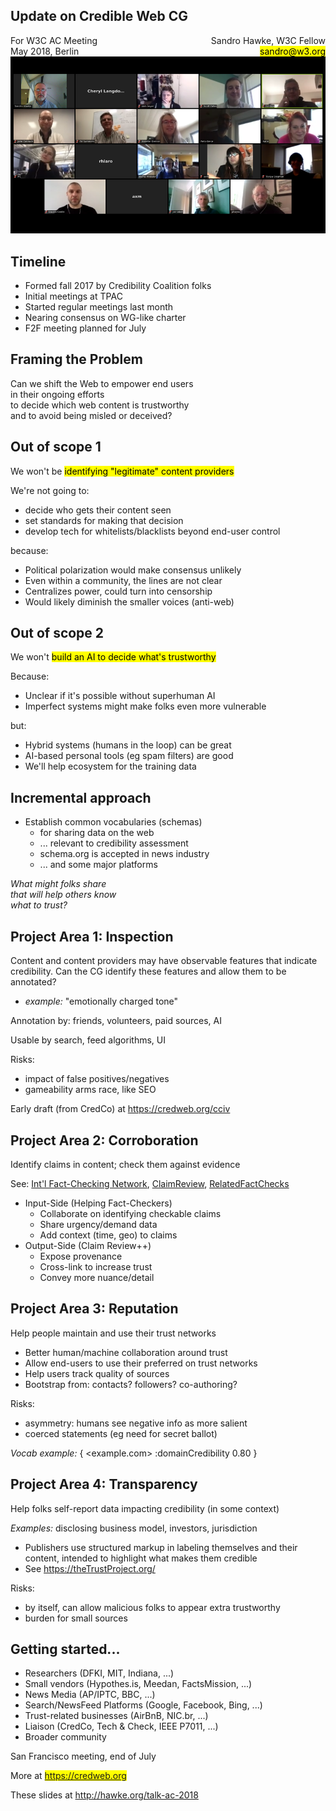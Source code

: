 
## Update on Credible Web CG

<div style="float:right; text-align: right;">
Sandro Hawke, W3C Fellow<br />
<mark>sandro@w3.org</mark>
</div>
<div style="float:left; text-align:left">
For W3C AC Meeting<br />
May 2018, Berlin
</div>

![](people-2018-04-15-850.png)

## Timeline

<!--
 When        | What
-------------|------------------
 Oct '17     | CG formed by Credibility Coalition folks
 Nov '17     | Inital meeting at TPAC
 Mar '18     | Google announces support
 Apr '18     | Weekly meetings start
-->

* Formed fall 2017 by Credibility Coalition folks
* Initial meetings at TPAC
* Started regular meetings last month
* Nearing consensus on WG-like charter
* F2F meeting planned for July

## Framing the Problem

Can we shift the Web to empower end users<br />
in their ongoing efforts<br />
to decide which web content is trustworthy<br />
and to avoid being misled or deceived?

## Out of scope 1

<div style="text-align: left">

We won't be <mark>identifying "legitimate" content providers</mark>

We're not going to:

* decide who gets their content seen
* set standards for making that decision
* develop tech for whitelists/blacklists beyond end-user control

because:

* Political polarization would make consensus unlikely
* Even within a community, the lines are not clear
* Centralizes power, could turn into censorship
* Would likely diminish the smaller voices (anti-web)

</div>

## Out of scope 2

We won't <mark>build an AI to decide what's trustworthy</mark>

<div style="text-align: left">

Because:

* Unclear if it's possible without superhuman AI
* Imperfect systems might make folks even more vulnerable

but:

* Hybrid systems (humans in the loop) can be great
* AI-based personal tools (eg spam filters) are good
* We'll help ecosystem for the training data


## Incremental approach

* Establish common vocabularies (schemas)
    * for sharing data on the web
    * ... relevant to credibility assessment
    * schema.org is accepted in news industry
    * ... and some major platforms

_What might folks share <br />
that will help others know <br /> what to trust?_



## Project Area 1: Inspection

<div style="text-align: left">

Content and content providers may have observable features that
indicate credibility.  Can the CG identify these features and allow
them to be annotated?

* _example:_ "emotionally charged tone"

Annotation by: friends, volunteers, paid sources, AI

Usable by search, feed algorithms, UI

Risks:

* impact of false positives/negatives
* gameability arms race, like SEO

Early draft (from CredCo) at <https://credweb.org/cciv>
</div>

## Project Area 2: Corroboration

<div style="text-align: left">

Identify claims in content; check them against evidence

See: [Int'l Fact-Checking Network](https://www.poynter.org/channels/fact-checking),
[ClaimReview](https://schema.org/ClaimReview), [RelatedFactChecks](http://relatedfactchecks.org/)

* Input-Side (Helping Fact-Checkers)
    * Collaborate on identifying checkable claims
    * Share urgency/demand data
    * Add context (time, geo) to claims
* Output-Side (Claim Review++)
    * Expose provenance
    * Cross-link to increase trust
    * Convey more nuance/detail
</div>


## Project Area 3: Reputation

<div style="text-align: left">
Help people maintain and use their trust networks

* Better human/machine collaboration around trust
* Allow end-users to use their preferred on trust networks
* Help users track quality of sources
* Bootstrap from: contacts?  followers?  co-authoring?

Risks:

* asymmetry: humans see negative info as more salient
* coerced statements (eg need for secret ballot)

_Vocab example:_ { <example.com> :domainCredibility 0.80 }
</div>

## Project Area 4: Transparency 

<div style="text-align: left">
Help folks self-report data impacting credibility (in some context)

_Examples:_ disclosing business model, investors, jurisdiction

* Publishers use structured markup in labeling themselves and their content, intended to highlight what makes them credible
* See <https://theTrustProject.org/>

Risks:

* by itself, can allow malicious folks to appear extra trustworthy
* burden for small sources

</div>

## Getting started...

* Researchers (DFKI, MIT, Indiana, ...)
* Small vendors (Hypothes.is, Meedan, FactsMission, ...)
* News Media (AP/IPTC, BBC, ...)
* Search/NewsFeed Platforms (Google, Facebook, Bing, ...)
* Trust-related businesses (AirBnB, NIC.br, ...)
* Liaison (CredCo, Tech & Check, IEEE P7011, ...)
* Broader community

San Francisco meeting, end of July

More at <mark>https://credweb.org</mark>

These slides at <http://hawke.org/talk-ac-2018>